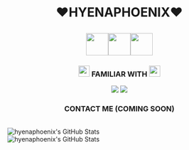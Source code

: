 <body>
<h1 align="center">❤HYENAPHOENIX❤</h1>
<h2 align="center"><img src="https://media1.giphy.com/media/H4DjXQXamtTiIuCcRU/giphy.gif" height="50" width="50"><img src="https://media1.giphy.com/media/H4DjXQXamtTiIuCcRU/giphy.gif" height="50" width="50"><img src="https://media1.giphy.com/media/H4DjXQXamtTiIuCcRU/giphy.gif" height="50" width="50"></h2>
<div>
<h3 align="center"><img src="https://emojis.slackmojis.com/emojis/images/1588315024/8823/hyperkitty.gif?1588315024" height="25" width="25"> FAMILIAR WITH <img src="https://emojis.slackmojis.com/emojis/images/1588315024/8823/hyperkitty.gif?1588315024" height="25" width="25"></h3>
</div>
<div>
<p align="center"><img src="https://img.shields.io/badge/Python-3776AB?style=for-the-badge&logo=python&logoColor=white"/> <img src="https://img.shields.io/badge/C%2B%2B-00599C?style=for-the-badge&logo=c%2B%2B&logoColor=white"/><p>
</div>
<div>
<h3 align="center">CONTACT ME (COMING SOON)</h3>
<br>
<img align="center" alt="hyenaphoenix's GitHub Stats" src="https://github-readme-stats.vercel.app/api?username=hyenaphoenix&show_icons=true&hide_border=true&theme=calm&custom_title=HYENAPHOENIX'S STATS"/>
</div>
<div>
<img align="center" alt="hyenaphoenix's GitHub Stats" src="https://github-readme-stats.vercel.app/api?username=hyenaphoenix&show_icons=true&hide_border=true&theme=calm&custom_title=HYENAPHOENIX'S STATS"/>
  </div>
</body>
